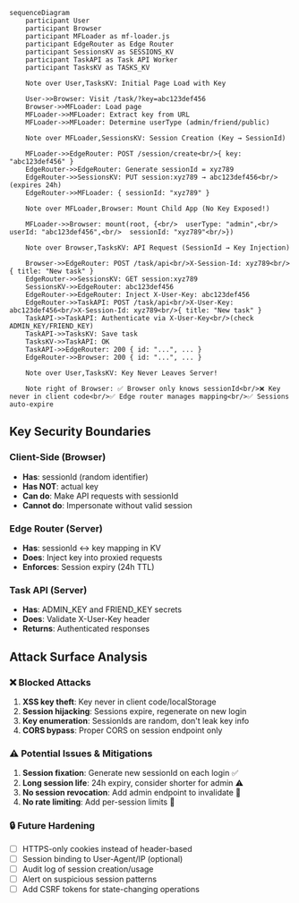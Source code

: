 ```mermaid
sequenceDiagram
    participant User
    participant Browser
    participant MFLoader as mf-loader.js
    participant EdgeRouter as Edge Router
    participant SessionsKV as SESSIONS_KV
    participant TaskAPI as Task API Worker
    participant TasksKV as TASKS_KV

    Note over User,TasksKV: Initial Page Load with Key

    User->>Browser: Visit /task/?key=abc123def456
    Browser->>MFLoader: Load page
    MFLoader->>MFLoader: Extract key from URL
    MFLoader->>MFLoader: Determine userType (admin/friend/public)
    
    Note over MFLoader,SessionsKV: Session Creation (Key → SessionId)
    
    MFLoader->>EdgeRouter: POST /session/create<br/>{ key: "abc123def456" }
    EdgeRouter->>EdgeRouter: Generate sessionId = xyz789
    EdgeRouter->>SessionsKV: PUT session:xyz789 → abc123def456<br/>(expires 24h)
    EdgeRouter->>MFLoader: { sessionId: "xyz789" }
    
    Note over MFLoader,Browser: Mount Child App (No Key Exposed!)
    
    MFLoader->>Browser: mount(root, {<br/>  userType: "admin",<br/>  userId: "abc123def456",<br/>  sessionId: "xyz789"<br/>})
    
    Note over Browser,TasksKV: API Request (SessionId → Key Injection)
    
    Browser->>EdgeRouter: POST /task/api<br/>X-Session-Id: xyz789<br/>{ title: "New task" }
    EdgeRouter->>SessionsKV: GET session:xyz789
    SessionsKV->>EdgeRouter: abc123def456
    EdgeRouter->>EdgeRouter: Inject X-User-Key: abc123def456
    EdgeRouter->>TaskAPI: POST /task/api<br/>X-User-Key: abc123def456<br/>X-Session-Id: xyz789<br/>{ title: "New task" }
    TaskAPI->>TaskAPI: Authenticate via X-User-Key<br/>(check ADMIN_KEY/FRIEND_KEY)
    TaskAPI->>TasksKV: Save task
    TasksKV->>TaskAPI: OK
    TaskAPI->>EdgeRouter: 200 { id: "...", ... }
    EdgeRouter->>Browser: 200 { id: "...", ... }
    
    Note over User,TasksKV: Key Never Leaves Server!
    
    Note right of Browser: ✅ Browser only knows sessionId<br/>❌ Key never in client code<br/>✅ Edge router manages mapping<br/>✅ Sessions auto-expire
```

## Key Security Boundaries

### Client-Side (Browser)
- **Has**: sessionId (random identifier)
- **Has NOT**: actual key
- **Can do**: Make API requests with sessionId
- **Cannot do**: Impersonate without valid session

### Edge Router (Server)
- **Has**: sessionId ↔ key mapping in KV
- **Does**: Inject key into proxied requests
- **Enforces**: Session expiry (24h TTL)

### Task API (Server)
- **Has**: ADMIN_KEY and FRIEND_KEY secrets
- **Does**: Validate X-User-Key header
- **Returns**: Authenticated responses

## Attack Surface Analysis

### ❌ Blocked Attacks
1. **XSS key theft**: Key never in client code/localStorage
2. **Session hijacking**: Sessions expire, regenerate on new login
3. **Key enumeration**: SessionIds are random, don't leak key info
4. **CORS bypass**: Proper CORS on session endpoint only

### ⚠️ Potential Issues & Mitigations
1. **Session fixation**: Generate new sessionId on each login ✅
2. **Long session life**: 24h expiry, consider shorter for admin ⚠️
3. **No session revocation**: Add admin endpoint to invalidate 📝
4. **No rate limiting**: Add per-session limits 📝

### 🔒 Future Hardening
- [ ] HTTPS-only cookies instead of header-based
- [ ] Session binding to User-Agent/IP (optional)
- [ ] Audit log of session creation/usage
- [ ] Alert on suspicious session patterns
- [ ] Add CSRF tokens for state-changing operations
